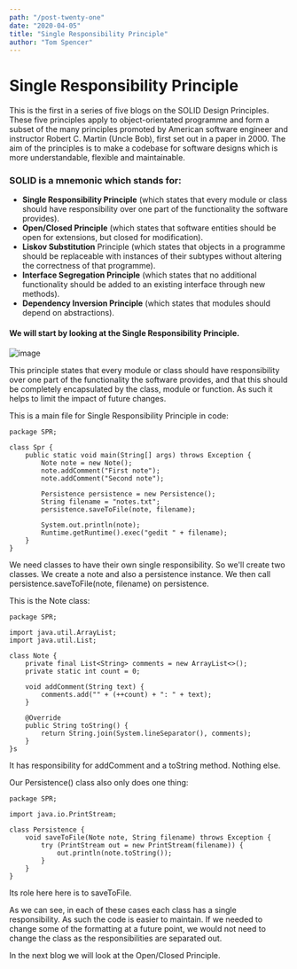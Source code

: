```yaml
---
path: "/post-twenty-one"
date: "2020-04-05"
title: "Single Responsibility Principle"
author: "Tom Spencer"
---
```


# Single Responsibility Principle

This is the first in a series of five blogs on the SOLID Design Principles. These five principles apply to object-orientated programme and form a subset of the many principles promoted by American software engineer and instructor Robert C. Martin (Uncle Bob), first set out in a paper in 2000. The aim of the principles is to make a codebase for software designs which is more understandable, flexible and maintainable. 

### SOLID is a mnemonic  which stands for:

- **Single Responsibility Principle** (which states that every module or class should have responsibility over one part of the functionality the software provides).
- **Open/Closed Principle** (which states that software entities should be open for extensions, but closed for modification).
- **Liskov Substitution** Principle (which states that objects in a programme should be replaceable with instances of their subtypes without altering the correctness of that programme).
- **Interface Segregation Principle** (which states that no additional functionality should be added to an existing interface through new methods).
- **Dependency Inversion Principle** (which states that modules should depend on abstractions).

#### We will start by looking at the Single Responsibility Principle. 

![image](https://user-images.githubusercontent.com/63193195/78601077-0716be00-784c-11ea-8ec6-492f259b0891.png)


This principle states that every module or class should have responsibility over one part of the functionality the software provides, and that this should be completely encapsulated by the class, module or function. As such it helps to limit the impact of future changes. 

This is a main file for Single Responsibility Principle in code:
```
package SPR;

class Spr {
    public static void main(String[] args) throws Exception {
        Note note = new Note();
        note.addComment("First note");
        note.addComment("Second note");

        Persistence persistence = new Persistence();
        String filename = "notes.txt";
        persistence.saveToFile(note, filename);

        System.out.println(note);
        Runtime.getRuntime().exec("gedit " + filename);
    }
}
```
We need classes to have their own single responsibility. So we'll create two classes. We create a note and also a persistence instance. We then call persistence.saveToFile(note, filename) on persistence. 

This is the Note class:
```
package SPR;

import java.util.ArrayList;
import java.util.List;

class Note {
    private final List<String> comments = new ArrayList<>();
    private static int count = 0;

    void addComment(String text) {
        comments.add("" + (++count) + ": " + text);
    }

    @Override
    public String toString() {
        return String.join(System.lineSeparator(), comments);
    }
}s
```
It has responsibility for addComment and a toString method. Nothing else. 

Our Persistence() class also only does one thing:
```
package SPR;

import java.io.PrintStream;

class Persistence {
    void saveToFile(Note note, String filename) throws Exception {
        try (PrintStream out = new PrintStream(filename)) {
            out.println(note.toString());
        }
    }
}
```
Its role here here is to saveToFile. 

As we can see, in each of these cases each class has a single responsibility. As such the code is easier to maintain. If we needed to change some of the formatting at a future point, we would not need to change the class as the responsibilities are separated out.

In the next blog we will look at the Open/Closed Principle.
